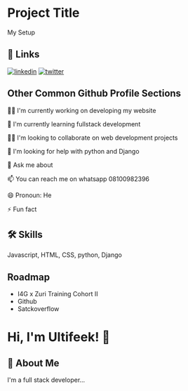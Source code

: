 


# Project Title
My Setup


## 🔗 Links

[![linkedin](https://img.shields.io/badge/linkedin-0A66C2?style=for-the-badge&logo=linkedin&logoColor=white)](https://www.linkedin.com/in/olojede-taofeek-011700190)
[![twitter](https://img.shields.io/badge/twitter-1DA1F2?style=for-the-badge&logo=twitter&logoColor=white)](https://twitter.com/Ultifeek)


## Other Common Github Profile Sections
👩‍💻 I'm currently working on developing my website

🧠 I'm currently learning fullstack development

👯‍♀️ I'm looking to collaborate on web development projects

🤔 I'm looking for help with python and Django

💬 Ask me about

📫 You can reach me on whatsapp 08100982396

😄 Pronoun: He

⚡️ Fun fact


## 🛠 Skills
Javascript, HTML, CSS, python, Django






## Roadmap
-  I4G x Zuri Training Cohort II
- Github
- Satckoverflow



# Hi, I'm Ultifeek! 👋


## 🚀 About Me
I'm a full stack developer...

